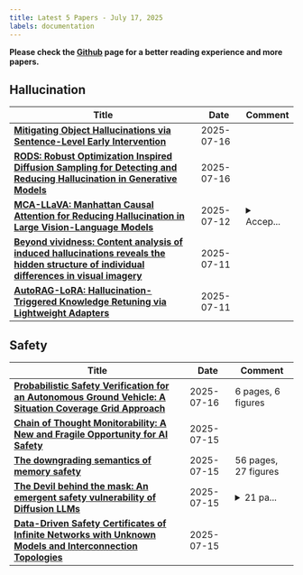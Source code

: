 ```yaml
---
title: Latest 5 Papers - July 17, 2025
labels: documentation
---
```

**Please check the [Github](https://github.com/dingyue772/DailyArxiv) page for a better reading experience and more papers.**

## Hallucination
| **Title** | **Date** | **Comment** |
| --- | --- | --- |
| **[Mitigating Object Hallucinations via Sentence-Level Early Intervention](http://arxiv.org/abs/2507.12455v1)** | 2025-07-16 |  |
| **[RODS: Robust Optimization Inspired Diffusion Sampling for Detecting and Reducing Hallucination in Generative Models](http://arxiv.org/abs/2507.12201v1)** | 2025-07-16 |  |
| **[MCA-LLaVA: Manhattan Causal Attention for Reducing Hallucination in Large Vision-Language Models](http://arxiv.org/abs/2507.09184v1)** | 2025-07-12 | <details><summary>Accep...</summary><p>Accepted in ACM MM 2025</p></details> |
| **[Beyond vividness: Content analysis of induced hallucinations reveals the hidden structure of individual differences in visual imagery](http://arxiv.org/abs/2507.09011v1)** | 2025-07-11 |  |
| **[AutoRAG-LoRA: Hallucination-Triggered Knowledge Retuning via Lightweight Adapters](http://arxiv.org/abs/2507.10586v1)** | 2025-07-11 |  |

## Safety
| **Title** | **Date** | **Comment** |
| --- | --- | --- |
| **[Probabilistic Safety Verification for an Autonomous Ground Vehicle: A Situation Coverage Grid Approach](http://arxiv.org/abs/2507.12158v1)** | 2025-07-16 | 6 pages, 6 figures |
| **[Chain of Thought Monitorability: A New and Fragile Opportunity for AI Safety](http://arxiv.org/abs/2507.11473v1)** | 2025-07-15 |  |
| **[The downgrading semantics of memory safety](http://arxiv.org/abs/2507.11282v1)** | 2025-07-15 | 56 pages, 27 figures |
| **[The Devil behind the mask: An emergent safety vulnerability of Diffusion LLMs](http://arxiv.org/abs/2507.11097v1)** | 2025-07-15 | <details><summary>21 pa...</summary><p>21 pages, 9 figures, work in progress</p></details> |
| **[Data-Driven Safety Certificates of Infinite Networks with Unknown Models and Interconnection Topologies](http://arxiv.org/abs/2507.10979v1)** | 2025-07-15 |  |

